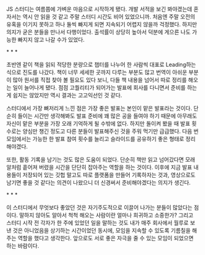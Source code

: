 JS 스터디는 여름쯤에 가벼운 마음으로 시작하게 됐다. 개발 서적을 보긴 봐야겠는데 혼자서는 역시 안 읽을 것 같고 주말 스터디 시간도 비어 있었으니까. 처음엔 주말 오전의 유혹을 이기지 못하고 하나 둘씩 빠지게 되면 지속되기 어렵지 않을까 걱정했다. 하지만 의지가 굳은 분들을 만나서 다행이었다. 출석률이 상당히 높아서 덕분에 게으른 나도 가능한 빠지지 않고 나갈 수가 있었다. 

\* * *

초반엔 같이 책을 읽되 적당한 분량으로 챕터를 나누어 한 사람씩 대표로 Leading하는 식으로 진도를 나갔다. 책이 너무 세세한 곳까지 다루는 부분도 많고 번역이 아쉬운 부분이 많아 원서를 직접 찾아 볼 필요도 있다 보니, 다들 책 내용을 넘어서 따로 정리를 해오는 일이 늘어나게 됐다. 점점 고퀄리티가 되어가는 발표에 회사를 다니면서 준비를 하는게 쉽지는 않았지만 역시 결과는 고고익선인 것 같다.



스터디에서 가장 뼈저리게 느낀 점은 가장 좋은 발표는 본인이 맡은 발표라는 것이다. 단순히 들이는 시간만 생각해봐도 발표 준비에 꽤 많은 공을 들여야 하기 때문에 아무래도 자신이 맡은 부분을 가장 오래 기억하게 될 수밖에 없다. 하지만 돌이켜 봤을 때 발표 횟수로는 양심만 챙긴 정도고 다른 분들이 발표해주신 것을 주워 먹기만 급급했다. 다음 번 모임에서는 가능한 한 발표 참여 횟수를 늘리고 슬라이드를 공유하기 좋은 형태로 정리해야겠다. 



또한, 활동 기록을 남기는 것도 많은 도움이 되었다. 단순히 책만 읽고 넘어갔다면 모래알처럼 흩어져 버렸을 시간을 단단히 잡아주는 역할을 하는 것이다. 이후에 지금 발표 내용들이 저장되어 있는 깃헙 말고도 따로 플랫폼을 만들어 기록하자는 것과, 영상으로도 남기면 좋을 것 같다는 의견이 나왔으니 더 신경써서 준비해야겠다는 의지가 생긴다.

\* * *

이 스터디에서 무엇보다 좋았던 것은 자기주도적으로 이끌어 나가는 분들이 많았다는 점이다. 말하지 않아도 알아서 척척 해오는 사람이란 얼마나 희귀하고 소중한가? 그리고 스터디 시작 전 각자가 한 주에 있었던 일을 말하는 것도 내가 매주 회사에서 월루로 보낸 것은 아니었음을 상기하는 시간이었던 동시에, 모임을 지속할 수 있도록 기름칠을 해 주는 역할을 했다고 생각한다. 앞으로도 서로 좋은 자극을 줄 수 있는 모임이 되었으면 하는 바람이다.
